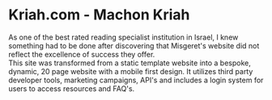 # Kriah.com - Machon Kriah

As one of the best rated reading specialist institution in Israel, I knew something had to be done after discovering that Misgeret's website did not reflect the excellence of success they offer.
<br>
This site was transformed from a static template website into a bespoke, dynamic, 20 page website with a mobile first design.
It utilizes third party developer tools, marketing campaigns, API's and includes a login system for users to access resources and FAQ's.

